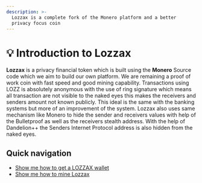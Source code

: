 ```yaml
---
description: >-
  Lozzax is a complete fork of the Monero platform and a better
  privacy focus coin
---
```


# 💡 Introduction to Lozzax

**Lozzax** is a privacy financial token which is built using the **Monero** Source code which we aim to build our own platform. We are remaining a proof of work coin with fast speed and good mining capability. Transactions using LOZZ is absolutely anonymous with the use of ring signature which means all transaction are not visible to the naked eyes this makes the receivers and senders amount not known publicly. This ideal is the same with the banking systems but more of an improvement of the system. Lozzax also uses same mechanism like Monero to hide the sender and receivers values with help of the Bulletproof as well as the receivers stealth address. With the help of Dandelion++ the Senders Internet Protocol address is also hidden from the naked eyes.

## Quick navigation

* [Show me how to get a LOZZAX wallet](using-the-lozzax-blockchain/lozzax-wallet-guides/)
* [Show me how to mine Lozzax](using-the-lozzax-blockchain/mining/mining-lozzax.md)





